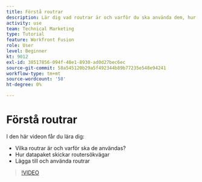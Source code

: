```yaml
---
title: Förstå routrar
description: Lär dig vad routrar är och varför du ska använda dem, hur datapaket skickar ned routersökvägar och hur du lägger till och använder routrar, allt i [!DNL Adobe Workfront Fusion].
activity: use
team: Technical Marketing
type: Tutorial
feature: Workfront Fusion
role: User
level: Beginner
kt: 9012
exl-id: 38517856-094f-48e1-8930-ad0d27bec6ec
source-git-commit: 58a545120b29a5f492344b89b77235e548e94241
workflow-type: tm+mt
source-wordcount: '58'
ht-degree: 0%

---
```


# Förstå routrar

I den här videon får du lära dig:

* Vilka routrar är och varför ska de användas?
* Hur datapaket skickar routersökvägar
* Lägga till och använda routrar

>[!VIDEO](https://video.tv.adobe.com/v/335271/?quality=12)
